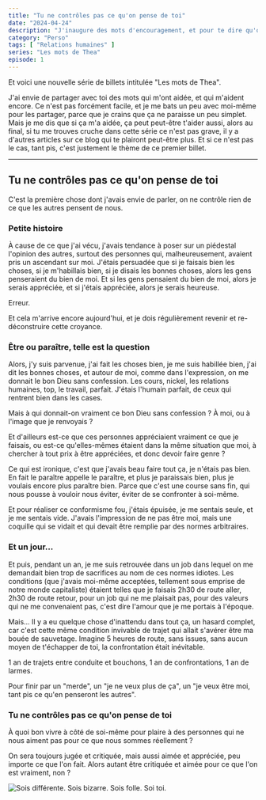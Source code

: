 ```yaml
---
title: "Tu ne contrôles pas ce qu'on pense de toi"
date: "2024-04-24"
description: "J'inaugure des mots d'encouragement, et pour te dire qu'on n'est pas seul·es à rencontrer certaines difficultés."
category: "Perso"
tags: [ "Relations humaines" ]
series: "Les mots de Thea"
episode: 1
---
```


Et voici une nouvelle série de billets intitulée "Les mots de Thea".

J'ai envie de partager avec toi des mots qui m'ont aidée, et qui m'aident encore. Ce n'est pas forcément facile, et
je me bats un peu avec moi-même pour les partager, parce que je crains que ça ne paraisse un peu simplet. Mais je me dis
que si ça m'a aidée, ça peut peut-être t'aider aussi, alors au final, si tu me trouves cruche dans cette série ce n'est
pas grave, il y a d'autres articles sur ce blog qui te plairont peut-être plus. Et si ce n'est pas le cas, tant pis,
c'est justement le thème de ce premier billet.

---

## Tu ne contrôles pas ce qu'on pense de toi

C'est la première chose dont j'avais envie de parler, on ne contrôle rien de ce que les autres pensent de nous.

### Petite histoire

À cause de ce que j'ai vécu, j'avais tendance à poser sur un piédestal l'opinion des autres, surtout des personnes
qui, malheureusement, avaient pris un ascendant sur moi. J'étais persuadée que si je faisais bien les choses, si je
m'habillais bien, si je disais les bonnes choses, alors les gens penseraient du bien de moi. Et si les gens pensaient du
bien de moi, alors je serais appréciée, et si j'étais appréciée, alors je serais heureuse.

Erreur.

Et cela m'arrive encore aujourd'hui, et je dois régulièrement revenir et re-déconstruire cette croyance.

### Être ou paraître, telle est la question

Alors, j'y suis parvenue, j'ai fait les choses bien, je me suis habillée bien, j'ai dit les bonnes choses, et autour de
moi, comme dans l'expression, on me donnait le bon Dieu sans confession. Les cours, nickel, les relations humaines, top,
le travail, parfait. J'étais l'humain parfait, de ceux qui rentrent bien dans les cases.

Mais à qui donnait-on vraiment ce bon Dieu sans confession ? À moi, ou à l'image que je renvoyais ?

Et d'ailleurs est-ce que ces personnes appréciaient vraiment ce que je faisais, ou est-ce qu'elles-mêmes étaient dans
la même situation que moi, à chercher à tout prix à être appréciées, et donc devoir faire genre ?

Ce qui est ironique, c'est que j'avais beau faire tout ça, je n'étais pas bien. En fait le paraître appelle le paraître,
et plus je paraissais bien, plus je voulais encore plus paraître bien. Parce que c'est une course sans fin, qui nous
pousse à vouloir nous éviter, éviter de se confronter à soi-même.

Et pour réaliser ce conformisme fou, j'étais épuisée, je me sentais seule, et je me sentais vide. J'avais l'impression
de ne pas être moi, mais une coquille qui se vidait et qui devait être remplie par des normes arbitraires.

### Et un jour...

Et puis, pendant un an, je me suis retrouvée dans un job dans lequel on me demandait bien trop de sacrifices au nom de
ces normes idiotes. Les conditions (que j'avais moi-même acceptées, tellement sous emprise de notre monde capitaliste)
étaient telles que je faisais 2h30 de route aller, 2h30 de route retour, pour un job qui ne me plaisait pas, pour des
valeurs qui ne me convenaient pas, c'est dire l'amour que je me portais à l'époque.

Mais... Il y a eu quelque chose d'inattendu dans tout ça, un hasard complet, car c'est cette même condition invivable de
trajet qui allait s'avérer être ma bouée de sauvetage. Imagine 5 heures de route, sans issues, sans aucun moyen de
t'échapper de toi, la confrontation était inévitable.

1 an de trajets entre conduite et bouchons, 1 an de confrontations, 1 an de larmes.

Pour finir par un "merde", un "je ne veux plus de ça", un "je veux être moi, tant pis ce qu'en penseront les autres".

### Tu ne contrôles pas ce qu'on pense de toi

À quoi bon vivre à côté de soi-même pour plaire à des personnes qui ne nous aiment pas pour ce que nous sommes
réellement ?

On sera toujours jugée et critiquée, mais aussi aimée et appréciée, peu importe ce que l'on fait. Alors autant être
critiquée et aimée pour ce que l'on est vraiment, non ?

![Sois différente. Sois bizarre. Sois folle. Soi toi.](/posts/2024-04-24-tu-ne-controles-pas-ce-qu-on-pense-de-toi/sois-toi.jpg)